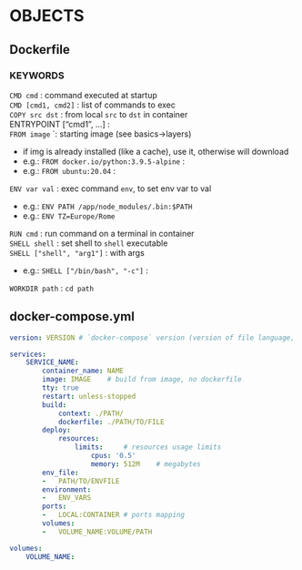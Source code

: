 # OBJECTS

## Dockerfile
  
### KEYWORDS 

`CMD cmd` : command executed at startup  
`CMD [cmd1, cmd2]` : list of commands to exec  
`COPY src dst` : from local `src` to `dst` in container  
ENTRYPOINT [“cmd1”, …] :   
`FROM image` `: starting image (see basics->layers)  
*	if img is already installed (like a cache), use it, otherwise will download  
*	e.g.: `FROM docker.io/python:3.9.5-alpine` :  
*	e.g.: `FROM ubuntu:20.04` :  

`ENV var val` : exec command `env`, to set env var to val
*	e.g.: `ENV PATH /app/node_modules/.bin:$PATH`
*	e.g.: `ENV TZ=Europe/Rome`

`RUN cmd` : run command on a terminal in container  
`SHELL shell` : set shell to `shell` executable  
`SHELL ["shell", "arg1"]` : with args  
*	e.g.: `SHELL ["/bin/bash", "-c"]` : 

`WORKDIR path` : `cd path`  


## docker-compose.yml


```yml
version: VERSION # `docker-compose` version (version of file language, not command)  

services:
	SERVICE_NAME:
		container_name: NAME
		image: IMAGE	# build from image, no dockerfile
		tty: true
		restart: unless-stopped
		build:
			context: ./PATH/
			dockerfile: ./PATH/TO/FILE
		deploy:
			resources:
				limits:		# resources usage limits
					cpus: '0.5'
					memory: 512M	# megabytes
		env_file:
		-	PATH/TO/ENVFILE
		environment:
		-	ENV_VARS
		ports:
		-	LOCAL:CONTAINER	# ports mapping
		volumes:
		-	VOLUME_NAME:VOLUME/PATH

volumes:
	VOLUME_NAME:
```  

